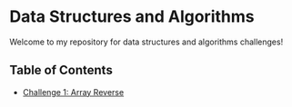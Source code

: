 # Data Structures and Algorithms

Welcome to my repository for data structures and algorithms challenges!

## Table of Contents

- [Challenge 1: Array Reverse](./CodeChallenge01/README.md)
